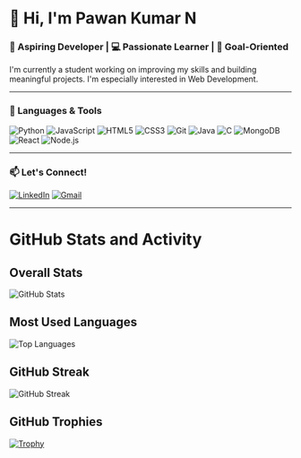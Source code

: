 # 👋 Hi, I'm Pawan Kumar N

### 🌱 Aspiring Developer | 💻 Passionate Learner | 🎯 Goal-Oriented

I'm currently a student working on improving my skills and building meaningful projects. I'm especially interested in Web Development.

---

### 🔧 Languages & Tools
![Python](https://img.shields.io/badge/-Python-333333?style=flat&logo=python)
![JavaScript](https://img.shields.io/badge/-JavaScript-333333?style=flat&logo=javascript)
![HTML5](https://img.shields.io/badge/-HTML5-333333?style=flat&logo=html5)
![CSS3](https://img.shields.io/badge/-CSS3-333333?style=flat&logo=css3)
![Git](https://img.shields.io/badge/-Git-333333?style=flat&logo=git)
![Java](https://img.shields.io/badge/Java-007396?style=for-the-badge&logo=openjdk&logoColor=white)
![C](https://img.shields.io/badge/-C-333333?style=flat&logo=c)
![MongoDB](https://img.shields.io/badge/-MongoDB-333333?style=flat&logo=mongodb)
![React](https://img.shields.io/badge/-React-333333?style=flat&logo=react)
![Node.js](https://img.shields.io/badge/-Node.js-333333?style=flat&logo=node.js)
<!-- Add or remove badges as appropriate -->

---


### 📫 Let's Connect!
[![LinkedIn](https://img.shields.io/badge/-LinkedIn-0A66C2?style=flat&logo=linkedin&logoColor=white)](https://www.linkedin.com/in/pawan-kumar-n/)
[![Gmail](https://img.shields.io/badge/-Email-D14836?style=flat&logo=gmail&logoColor=white)](mailto:kumarpawan49995@gmail.com)

---
# GitHub Stats and Activity

## Overall Stats

![GitHub Stats](https://github-readme-stats.vercel.app/api?username=pawan-25k&show_icons=true&theme=github_dark)


## Most Used Languages

![Top Languages](https://github-readme-stats.vercel.app/api/top-langs/?username=pawan-25k&layout=compact&theme=github_dark)

## GitHub Streak

![GitHub Streak](https://github-readme-streak-stats.herokuapp.com/?user=pawan-25k&theme=github-dark)

## GitHub Trophies

[![Trophy](https://github-profile-trophy.vercel.app/?username=pawan-25k&theme=darkhub&no-frame=true&margin-w=15)](https://github.com/ryo-ma/github-profile-trophy)

